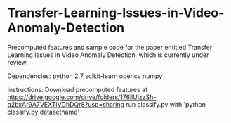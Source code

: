 # Transfer-Learning-Issues-in-Video-Anomaly-Detection
Precomputed features and sample code for the paper entitled Transfer Learning Issues in Video Anomaly Detection, which is currently under review. 

Dependencies:
python 2.7
scikit-learn
opencv
numpy

Instructions:
Download precomputed features at https://drive.google.com/drive/folders/176ilUizzSh-q2bxAr9A7VEXTlVDhDQr8?usp=sharing
run classify.py with 'python classify.py datasetname'


